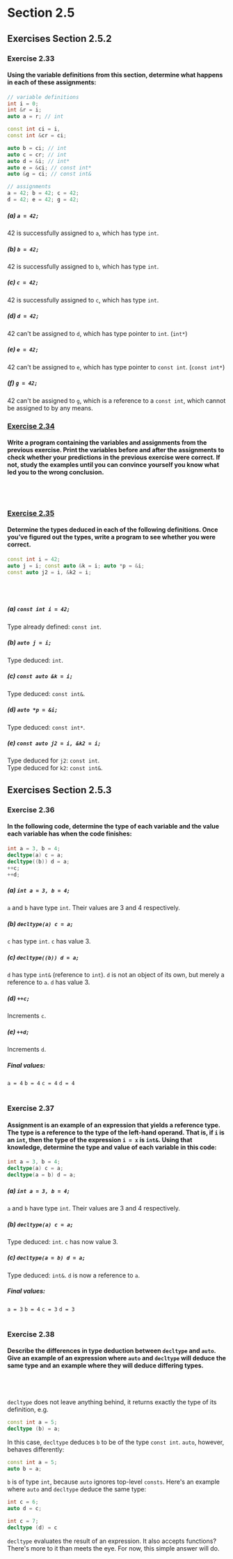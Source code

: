 # Section 2.5
## Exercises Section 2.5.2
### Exercise 2.33
#### Using the variable definitions from this section, determine what happens in each of these assignments:
```c++
// variable definitions
int i = 0;
int &r = i;
auto a = r; // int

const int ci = i, 
const int &cr = ci;

auto b = ci; // int
auto c = cr; // int
auto d = &i; // int*
auto e = &ci; // const int*
auto &g = ci; // const int&
```
```c++
// assignments
a = 42; b = 42; c = 42;
d = 42; e = 42; g = 42;
```
##### (a) `a = 42;` 
42 is successfully assigned to `a`, which has type `int`. <br/> 
	
##### (b) `b = 42;` 
42 is successfully assigned to `b`, which has type `int`. <br/>

##### (c) `c = 42;`
42 is successfully assigned to `c`, which has type `int`. <br/>
	
##### (d) `d = 42;` 
42 can't be assigned to `d`, which has type pointer to `int`. (`int*`) <br/>

##### (e) `e = 42;` 
42 can't be assigned to `e`, which has type pointer to `const int`. (`const int*`) <br/>

##### (f) `g = 42;`
42 can't be assigned to `g`, which is a reference to a `const int`, which cannot be assigned to by any means. <br/>

### [Exercise 2.34](/Chapter%202/Section%202.5/ex2.34.cpp)
#### Write a program containing the variables and assignments from the previous exercise. Print the variables before and after the assignments to check whether your predictions in the previous exercise were correct. If not, study the examples until you can convince yourself you know what led you to the wrong conclusion.
<br/>
<br/>

### [Exercise 2.35](/Chapter%202/Section%202.5/ex2.35.cpp)
#### Determine the types deduced in each of the following definitions. Once you’ve figured out the types, write a program to see whether you were correct.
```c++
const int i = 42;
auto j = i; const auto &k = i; auto *p = &i;
const auto j2 = i, &k2 = i;
```
<br/>
<br/>

##### (a) `const int i = 42;`
Type already defined: `const int`. <br/>

##### (b) `auto j = i;`
Type deduced: `int`. <br/>

##### (c) `const auto &k = i;` 
Type deduced: `const int&`. <br/>
	
##### (d) `auto *p = &i;`
Type deduced: `const int*`. <br/>

##### (e) `const auto j2 = i, &k2 = i;`
Type deduced for `j2`: `const int`. <br/>
Type deduced for `k2`: `const int&`. <br/>

## Exercises Section 2.5.3
### Exercise 2.36
#### In the following code, determine the type of each variable and the value each variable has when the code finishes:
```c++
int a = 3, b = 4;
decltype(a) c = a;
decltype((b)) d = a;
++c;
++d;
```
##### (a) `int a = 3, b = 4;`
`a` and `b` have type `int`. Their values are 3 and 4 respectively. <br/>

##### (b) `decltype(a) c = a;`
`c` has type `int`. `c` has value 3. <br/>

##### (c) `decltype((b)) d = a;`
`d` has type `int&` (reference to `int`). `d` is not an object of its own, but merely a reference to `a`. `d` has value 3.

##### (d) `++c;`
Increments `c`. <br/>

##### (e) `++d;`
Increments `d`. <br/>

##### Final values:
`a = 4`
`b = 4`
`c = 4`
`d = 4`
<br/>
<br/>

### Exercise 2.37
#### Assignment is an example of an expression that yields a reference type. The type is a reference to the type of the left-hand operand. That is, if `i` is an `int`, then the type of the expression `i = x` is `int&`. Using that knowledge, determine the type and value of each variable in this code:
```c++
int a = 3, b = 4;
decltype(a) c = a;
decltype(a = b) d = a;
```
##### (a) `int a = 3, b = 4;`
`a` and `b` have type `int`. Their values are 3 and 4 respectively. <br/>

##### (b) `decltype(a) c = a;`
Type deduced: `int`. `c` has now value 3. <br/>

##### (c) `decltype(a = b) d = a;`
Type deduced: `int&`. `d` is now a reference to `a`.

##### Final values:
`a = 3`
`b = 4`
`c = 3`
`d = 3`
<br/>
<br/>

### Exercise 2.38
#### Describe the differences in type deduction between `decltype` and `auto`. Give an example of an expression where `auto` and `decltype` will deduce the same type and an example where they will deduce differing types.
<br/>
<br/>

`decltype` does not leave anything behind, it returns exactly the type of its definition, e.g.
```c++ 
const int a = 5;
decltype (b) = a;
```
In this case, `decltype` deduces `b` to be of the type `const int`. `auto`, however, behaves differently:
```c++
const int a = 5;
auto b = a;
```
`b` is of type `int`, because `auto` ignores top-level `consts`. Here's an example where `auto` and `decltype` deduce the same type:
```c++
int c = 6;
auto d = c;
```
```c++
int c = 7;
decltype (d) = c
```
`decltype` evaluates the result of an expression. It also accepts functions? There's more to it than meets the eye. For now, this simple answer will do.
